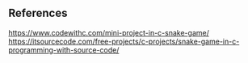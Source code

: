 
## References


https://www.codewithc.com/mini-project-in-c-snake-game/
https://itsourcecode.com/free-projects/c-projects/snake-game-in-c-programming-with-source-code/
